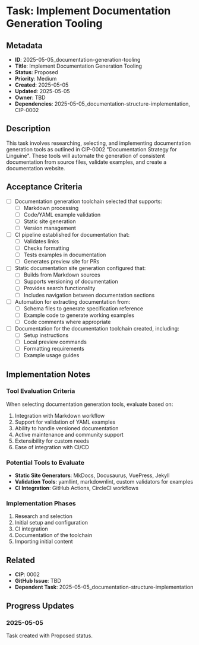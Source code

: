 # Task: Implement Documentation Generation Tooling

## Metadata
- **ID**: 2025-05-05_documentation-generation-tooling
- **Title**: Implement Documentation Generation Tooling
- **Status**: Proposed
- **Priority**: Medium
- **Created**: 2025-05-05
- **Updated**: 2025-05-05
- **Owner**: TBD
- **Dependencies**: 2025-05-05_documentation-structure-implementation, CIP-0002

## Description

This task involves researching, selecting, and implementing documentation generation tools as outlined in CIP-0002 "Documentation Strategy for Linguine". These tools will automate the generation of consistent documentation from source files, validate examples, and create a documentation website.

## Acceptance Criteria

- [ ] Documentation generation toolchain selected that supports:
  - [ ] Markdown processing
  - [ ] Code/YAML example validation
  - [ ] Static site generation
  - [ ] Version management

- [ ] CI pipeline established for documentation that:
  - [ ] Validates links
  - [ ] Checks formatting
  - [ ] Tests examples in documentation
  - [ ] Generates preview site for PRs

- [ ] Static documentation site generation configured that:
  - [ ] Builds from Markdown sources
  - [ ] Supports versioning of documentation
  - [ ] Provides search functionality
  - [ ] Includes navigation between documentation sections

- [ ] Automation for extracting documentation from:
  - [ ] Schema files to generate specification reference
  - [ ] Example code to generate working examples
  - [ ] Code comments where appropriate

- [ ] Documentation for the documentation toolchain created, including:
  - [ ] Setup instructions
  - [ ] Local preview commands
  - [ ] Formatting requirements
  - [ ] Example usage guides

## Implementation Notes

### Tool Evaluation Criteria

When selecting documentation generation tools, evaluate based on:

1. Integration with Markdown workflow
2. Support for validation of YAML examples
3. Ability to handle versioned documentation
4. Active maintenance and community support
5. Extensibility for custom needs
6. Ease of integration with CI/CD

### Potential Tools to Evaluate

- **Static Site Generators**: MkDocs, Docusaurus, VuePress, Jekyll
- **Validation Tools**: yamllint, markdownlint, custom validators for examples
- **CI Integration**: GitHub Actions, CircleCI workflows

### Implementation Phases

1. Research and selection
2. Initial setup and configuration
3. CI integration
4. Documentation of the toolchain
5. Importing initial content

## Related

- **CIP**: 0002
- **GitHub Issue**: TBD
- **Dependent Task**: 2025-05-05_documentation-structure-implementation

## Progress Updates

### 2025-05-05
Task created with Proposed status. 